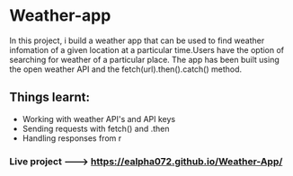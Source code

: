 # Weather-app

In this project, i build a weather app that can be used to find weather infomation of a given location at a particular time.Users have the option of searching for weather of a particular place. The app has been built using the open weather API and the fetch(url).then().catch() method.

## Things learnt:
* Working with weather API's and API keys
* Sending requests with fetch() and .then
* Handling responses from r


### Live project ---> https://ealpha072.github.io/Weather-App/
